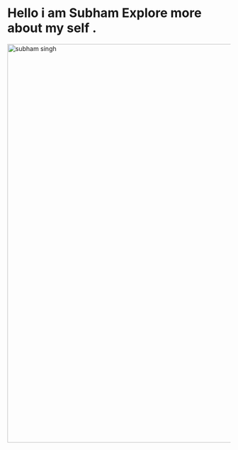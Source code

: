 #  Hello i am Subham Explore more about my self .
 <html>  
<body>
    <img src="https://media3.giphy.com/media/kz6cm1kKle2MYkHtJF/giphy.gif" alt="subham singh" width="900px" >
</body>
</html>
